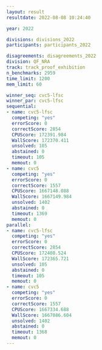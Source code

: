 ```yaml
---
layout: result
resultdate: 2022-08-08 10:24:40

year: 2022

divisions: divisions_2022
participants: participants_2022

disagreements: disagreements_2022
division: QF_NRA
track: track_proof_exhibition
n_benchmarks: 2959
time_limit: 1200
mem_limit: 60

winner_seq: cvc5-lfsc
winner_par: cvc5-lfsc
sequential:
- name: cvc5-lfsc
  competing: "yes"
  errorScore: 0
  correctScore: 2854
  CPUScore: 172391.984
  WallScore: 172370.411
  unsolved: 105
  abstained: 0
  timeout: 105
  memout: 0
- name: cvc5
  competing: "yes"
  errorScore: 0
  correctScore: 1557
  CPUScore: 1667148.088
  WallScore: 1667149.984
  unsolved: 1402
  abstained: 0
  timeout: 1369
  memout: 0
parallel:
- name: cvc5-lfsc
  competing: "yes"
  errorScore: 0
  correctScore: 2854
  CPUScore: 172408.524
  WallScore: 172365.721
  unsolved: 105
  abstained: 0
  timeout: 105
  memout: 0
- name: cvc5
  competing: "yes"
  errorScore: 0
  correctScore: 1557
  CPUScore: 1667334.688
  WallScore: 1667086.604
  unsolved: 1402
  abstained: 0
  timeout: 1368
  memout: 0
---
```

